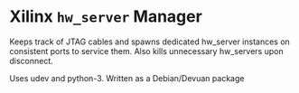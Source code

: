# Xilinx `hw_server` Manager
Keeps track of JTAG cables and spawns dedicated hw_server instances on consistent ports to service them.
Also kills unnecessary hw_servers upon disconnect.

Uses udev and python-3.
Written as a Debian/Devuan package 
